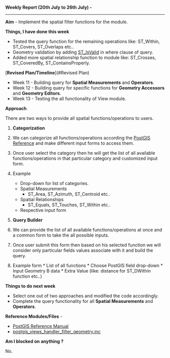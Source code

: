 **Weekly Report (20th July to 26th July) -**

***

**Aim** - Implement the spatial filter functions for the module.

**Things, I have done this week**
* Tested the query function for the remaining operations like: ST_Within, ST_Covers, ST_Overlaps etc..
* Geometry validation by adding [ST_IsValid](http://postgis.refractions.net/documentation/manual-1.4/ST_IsValid.html) in where clause of query.
* Added more spatial relationship function to module like: ST_Crosses, ST_CoveredBy, ST_ContainsProperly.

[**Revised Plan/Timeline**](#Revised Plan)

* Week 11 - Building query for **Spatial Measurements** and **Operators**.
* Week 12 - Building query for specific functions for  **Geometry Accessors** and **Geometry Editors**.
* Week 13 - Testing the all functionality of View module. 

**Approach**

There are two ways to provide all spatial functions/operations to users.

1. **Categorization**
 1. We can categorize all functions/operations according the [PostGIS Reference](http://postgis.net/docs/manual-2.0/reference.html#Spatial_Relationships_Measurements) and make different input forms to access them. 
 2. Once user select the category then he will get the list of all available functions/operations in that particular category and customized input form.
 3. Example
    * Drop-down for list of categories.
    * Spatial Measurements
       * ST_Area, ST_Azimuth, ST_Centroid etc..
     * Spatial Relationships
        * ST_Equals, ST_Touches, ST_Within etc.. 
     * Respective input form

2. **Query Builder**
  1. We can provide the list of all available functions/operations at once and a common form to take the all possible inputs.
  2. Once user submit this form then based on his selected function we will consider only particular fields values associate with it and build the query. 
  3. Example form
    * List of all functions
    * Choose PostGIS field drop-down
    * Input Geometry B data
    * Extra Value (like: distance for ST_DWithin function etc..)

**Things to do next week**
* Select one out of two approaches and modified the code accordingly.
* Complete the query functionality for all **Spatial Measurements** and **Operators**.  

**Reference Modules/Files** - 
* [PostGIS Reference Manual](http://postgis.net/docs/manual-2.0/reference.html)
* [postgis_views_handler_filter_geometry.inc](https://github.com/panwarnaveen9/View-Module-for-Cartaro-GSOC2014/blob/20964232f29365a6ff28f54c11b09244936f9eec/cartaro/profiles/cartaro/modules/contrib/postgis/views/postgis_views_handler_filter_geometry.inc) 

**Am I blocked on anything ?**

No.